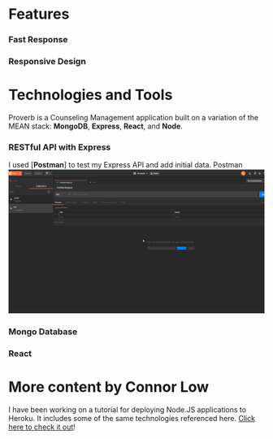 # Features
### Fast Response
### Responsive Design

# Technologies and Tools
Proverb is a Counseling Management application built on a variation of the MEAN stack: **MongoDB**, **Express**, **React**, and **Node**.
### RESTful API with Express
I used [**Postman**] to test my Express API and add initial data. Postman  
![Api Collection Runner](img/api_test_suite.gif)
### Mongo Database
### React

# More content by Connor Low
I have been working on a tutorial for deploying Node.JS applications to Heroku. It includes some of the same technologies referenced here. [Click here to check it out](https://github.com/ConnorJamesLow/icc-heroku)!
